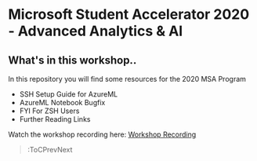 # Microsoft Student Accelerator 2020 - Advanced Analytics & AI

## What's in this workshop..

In this repository you will find some resources for the 2020 MSA Program

- SSH Setup Guide for AzureML
- AzureML Notebook Bugfix
- FYI For ZSH Users
- Further Reading Links

Watch the workshop recording here: [Workshop Recording](https://youtu.be/kKIXASPVOAk)

> :ToCPrevNext
